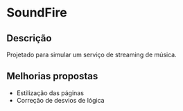 # SoundFire

## Descrição
Projetado para simular um serviço de streaming de música.

## Melhorias propostas
* Estilização das páginas
* Correção de desvios de lógica
